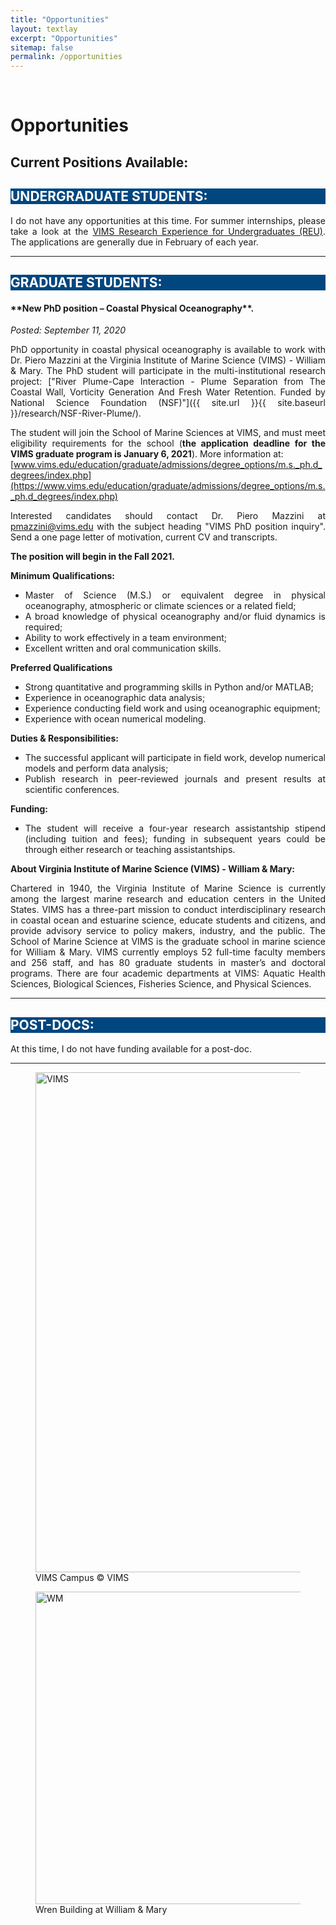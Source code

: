```yaml
---
title: "Opportunities"
layout: textlay
excerpt: "Opportunities"
sitemap: false
permalink: /opportunities
---
```


<br>

# Opportunities

<div style="text-align:justify" markdown="1">

## Current Positions Available:

<div style="text-align:left" markdown="1">
<h2 style="background-color:#00467f; color:#FFFFFF"> UNDERGRADUATE STUDENTS:</h2>
</div>

I do not have any opportunities at this time. For summer internships, please take a look at the [VIMS Research Experience for Undergraduates (REU)](https://www.vims.edu/education/college/summer_intern/about/index.php). The applications are generally due in February of each year.  

---
<div style="text-align:left" markdown="1">
<h2 style="background-color:#00467f; color:#FFFFFF"> GRADUATE STUDENTS:</h2>
</div>

<h4> **New PhD position – Coastal Physical Oceanography**.</h4>  <i> Posted: September 11, 2020 </i>

PhD opportunity in coastal physical oceanography is available to work with Dr. Piero Mazzini at the Virginia Institute of Marine Science (VIMS) - William & Mary. The PhD student will participate in the multi-institutional research project: ["River Plume-Cape Interaction - Plume Separation from The Coastal Wall, Vorticity Generation And Fresh Water Retention. Funded by National Science Foundation (NSF)"]({{ site.url }}{{ site.baseurl }}/research/NSF-River-Plume/).

The student will join the School of Marine Sciences at VIMS, and must meet eligibility requirements for the school (**the application deadline for the VIMS graduate program is January 6, 2021**). More information at: <br> [www.vims.edu/education/graduate/admissions/degree_options/m.s._ph.d_degrees/index.php](https://www.vims.edu/education/graduate/admissions/degree_options/m.s._ph.d_degrees/index.php)

Interested candidates should contact Dr. Piero Mazzini at [pmazzini@vims.edu](mailto:pmazzini@vims.edu) with the subject heading "VIMS PhD position inquiry". Send a one page letter of motivation, current CV and transcripts.

**The position will begin in the Fall 2021.**

**Minimum Qualifications:**
- Master of Science (M.S.) or equivalent degree in physical oceanography, atmospheric or climate sciences or a related field;
- A broad knowledge of physical oceanography and/or fluid dynamics is required;
- Ability to work effectively in a team environment;
- Excellent written and oral communication skills.

**Preferred Qualifications**
- Strong quantitative and programming skills in Python and/or MATLAB;
- Experience in oceanographic data analysis;
- Experience conducting field work and using oceanographic equipment;
- Experience with ocean numerical modeling.

**Duties & Responsibilities:**
- The successful applicant will participate in field work, develop numerical models and perform data analysis;
- Publish research in peer-reviewed journals and present results at scientific conferences.

**Funding:**
- The student will receive a four-year research assistantship stipend (including tuition and fees); funding in subsequent years could be through either research or teaching assistantships.


**About Virginia Institute of Marine Science (VIMS) - William & Mary:**

Chartered in 1940, the Virginia Institute of Marine Science is currently among the largest marine research and education centers in the United States. VIMS has a three-part mission to conduct interdisciplinary research in coastal ocean and estuarine science, educate students and citizens, and provide advisory service to policy makers, industry, and the public. The School of Marine Science at VIMS is the graduate school in marine science for William & Mary. VIMS currently employs 52 full-time faculty members and 256 staff, and has 80 graduate students in master’s and doctoral programs. There are four academic departments at VIMS: Aquatic Health Sciences, Biological Sciences, Fisheries Science, and Physical Sciences.

---

<div style="text-align:left" markdown="1">
<h2 style="background-color:#00467f; color:#FFFFFF"> POST-DOCS:</h2>
</div>

At this time, I do not have funding available for a post-doc.

---

<div class="container-fluid">
<div class="row">

<div class="col-sm-6">
<figure>
<img src="{{ site.url }}{{ site.baseurl }}/images/contapic/vims_aereal_2.jpg" class="img-responsive" width="800px" height="auto" alt="VIMS"/>
<figcaption> VIMS Campus <span class="copyright">&copy;</span> VIMS
</figcaption>
</figure>
</div>

<div class="col-sm-6">
<figure>
<img src="{{ site.url }}{{ site.baseurl }}/images/slider_carousel/wren_building_Cassia.jpg" class="img-responsive" width="500px" height="auto" alt="WM" />
<figcaption> Wren Building at William & Mary
</figcaption>
</figure>
</div>

</div>
</div>
